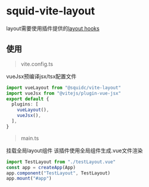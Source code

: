 # squid-vite-layout

layout需要使用插件提供的[layout hooks](./plugin/types.ts)

## 使用

> vite.config.ts

vueJsx预编译jsx/tsx配置文件

```ts
import vueLayout from "@squidc/vite-layout"
import vueJsx from "@vitejs/plugin-vue-jsx"
export default {
  plugins: [
    vueLayout(),
    vueJsx(),
  ],
}
```

> main.ts

挂载全局layout组件
该插件使用全局组件生成.vue文件渲染

```ts
import TestLayout from "./testLayout.vue"
const app = createApp(App)
app.component("TestLayout", TestLayout)
app.mount("#app")
```